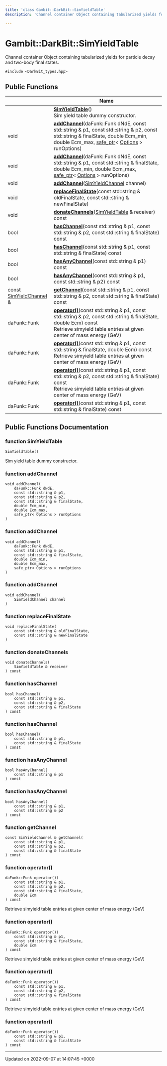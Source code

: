```yaml
---
title: 'class Gambit::DarkBit::SimYieldTable'
description: 'Channel container Object containing tabularized yields for particle decay and two-body final states. '

---
```


# Gambit::DarkBit::SimYieldTable



Channel container Object containing tabularized yields for particle decay and two-body final states. 


`#include <DarkBit_types.hpp>`

## Public Functions

|                | Name           |
| -------------- | -------------- |
| | **[SimYieldTable](/documentation/code/classes/classgambit_1_1darkbit_1_1simyieldtable/#function-simyieldtable)**()<br>Sim yield table dummy constructor.  |
| void | **[addChannel](/documentation/code/classes/classgambit_1_1darkbit_1_1simyieldtable/#function-addchannel)**(daFunk::Funk dNdE, const std::string & p1, const std::string & p2, const std::string & finalState, double Ecm_min, double Ecm_max, [safe_ptr](/documentation/code/classes/classgambit_1_1safe__ptr/)< [Options](/documentation/code/classes/classgambit_1_1options/) > runOptions) |
| void | **[addChannel](/documentation/code/classes/classgambit_1_1darkbit_1_1simyieldtable/#function-addchannel)**(daFunk::Funk dNdE, const std::string & p1, const std::string & finalState, double Ecm_min, double Ecm_max, [safe_ptr](/documentation/code/classes/classgambit_1_1safe__ptr/)< [Options](/documentation/code/classes/classgambit_1_1options/) > runOptions) |
| void | **[addChannel](/documentation/code/classes/classgambit_1_1darkbit_1_1simyieldtable/#function-addchannel)**([SimYieldChannel](/documentation/code/classes/structgambit_1_1darkbit_1_1simyieldchannel/) channel) |
| void | **[replaceFinalState](/documentation/code/classes/classgambit_1_1darkbit_1_1simyieldtable/#function-replacefinalstate)**(const std::string & oldFinalState, const std::string & newFinalState) |
| void | **[donateChannels](/documentation/code/classes/classgambit_1_1darkbit_1_1simyieldtable/#function-donatechannels)**([SimYieldTable](/documentation/code/classes/classgambit_1_1darkbit_1_1simyieldtable/) & receiver) const |
| bool | **[hasChannel](/documentation/code/classes/classgambit_1_1darkbit_1_1simyieldtable/#function-haschannel)**(const std::string & p1, const std::string & p2, const std::string & finalState) const |
| bool | **[hasChannel](/documentation/code/classes/classgambit_1_1darkbit_1_1simyieldtable/#function-haschannel)**(const std::string & p1, const std::string & finalState) const |
| bool | **[hasAnyChannel](/documentation/code/classes/classgambit_1_1darkbit_1_1simyieldtable/#function-hasanychannel)**(const std::string & p1) const |
| bool | **[hasAnyChannel](/documentation/code/classes/classgambit_1_1darkbit_1_1simyieldtable/#function-hasanychannel)**(const std::string & p1, const std::string & p2) const |
| const [SimYieldChannel](/documentation/code/classes/structgambit_1_1darkbit_1_1simyieldchannel/) & | **[getChannel](/documentation/code/classes/classgambit_1_1darkbit_1_1simyieldtable/#function-getchannel)**(const std::string & p1, const std::string & p2, const std::string & finalState) const |
| daFunk::Funk | **[operator()](/documentation/code/classes/classgambit_1_1darkbit_1_1simyieldtable/#function-operator)**(const std::string & p1, const std::string & p2, const std::string & finalState, double Ecm) const<br>Retrieve simyield table entries at given center of mass energy (GeV)  |
| daFunk::Funk | **[operator()](/documentation/code/classes/classgambit_1_1darkbit_1_1simyieldtable/#function-operator)**(const std::string & p1, const std::string & finalState, double Ecm) const<br>Retrieve simyield table entries at given center of mass energy (GeV)  |
| daFunk::Funk | **[operator()](/documentation/code/classes/classgambit_1_1darkbit_1_1simyieldtable/#function-operator)**(const std::string & p1, const std::string & p2, const std::string & finalState) const<br>Retrieve simyield table entries at given center of mass energy (GeV)  |
| daFunk::Funk | **[operator()](/documentation/code/classes/classgambit_1_1darkbit_1_1simyieldtable/#function-operator)**(const std::string & p1, const std::string & finalState) const |

## Public Functions Documentation

### function SimYieldTable

```
SimYieldTable()
```

Sim yield table dummy constructor. 

### function addChannel

```
void addChannel(
    daFunk::Funk dNdE,
    const std::string & p1,
    const std::string & p2,
    const std::string & finalState,
    double Ecm_min,
    double Ecm_max,
    safe_ptr< Options > runOptions
)
```


### function addChannel

```
void addChannel(
    daFunk::Funk dNdE,
    const std::string & p1,
    const std::string & finalState,
    double Ecm_min,
    double Ecm_max,
    safe_ptr< Options > runOptions
)
```


### function addChannel

```
void addChannel(
    SimYieldChannel channel
)
```


### function replaceFinalState

```
void replaceFinalState(
    const std::string & oldFinalState,
    const std::string & newFinalState
)
```


### function donateChannels

```
void donateChannels(
    SimYieldTable & receiver
) const
```


### function hasChannel

```
bool hasChannel(
    const std::string & p1,
    const std::string & p2,
    const std::string & finalState
) const
```


### function hasChannel

```
bool hasChannel(
    const std::string & p1,
    const std::string & finalState
) const
```


### function hasAnyChannel

```
bool hasAnyChannel(
    const std::string & p1
) const
```


### function hasAnyChannel

```
bool hasAnyChannel(
    const std::string & p1,
    const std::string & p2
) const
```


### function getChannel

```
const SimYieldChannel & getChannel(
    const std::string & p1,
    const std::string & p2,
    const std::string & finalState
) const
```


### function operator()

```
daFunk::Funk operator()(
    const std::string & p1,
    const std::string & p2,
    const std::string & finalState,
    double Ecm
) const
```

Retrieve simyield table entries at given center of mass energy (GeV) 

### function operator()

```
daFunk::Funk operator()(
    const std::string & p1,
    const std::string & finalState,
    double Ecm
) const
```

Retrieve simyield table entries at given center of mass energy (GeV) 

### function operator()

```
daFunk::Funk operator()(
    const std::string & p1,
    const std::string & p2,
    const std::string & finalState
) const
```

Retrieve simyield table entries at given center of mass energy (GeV) 

### function operator()

```
daFunk::Funk operator()(
    const std::string & p1,
    const std::string & finalState
) const
```


-------------------------------

Updated on 2022-09-07 at 14:07:45 +0000